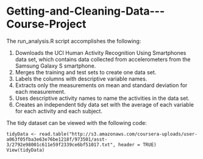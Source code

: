 # Getting-and-Cleaning-Data---Course-Project
The run_analysis.R script accomplishes the following:

1. Downloads the UCI Human Activity Recognition Using Smartphones data set, which contains data collected from accelerometers from the Samsung Galaxy S smartphone.
2. Merges the training and test sets to create one data set.
3. Labels the columns with descriptive variable names.
4. Extracts only the measurements on mean and standard deviation for each measurement.
5. Uses descriptive activity names to name the activities in the data set.
6. Creates an independent tidy data set with the average of each variable for each activity and each subject.

The tidy dataset can be viewed with the following code:

```{r}
tidyData <- read.table("http://s3.amazonaws.com/coursera-uploads/user-a063f05fba3e63e76be1218f/973501/asst-3/2792e98001c611e59f2339ce6bf51017.txt", header = TRUE)
View(tidyData)
```
